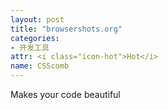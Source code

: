 ```yaml
---
layout: post
title: "browsershots.org"
categories:
- 开发工具
attr: <i class="icon-hot">Hot</i>
name: CSScomb
---
```


Makes your code beautiful<!--break-->
